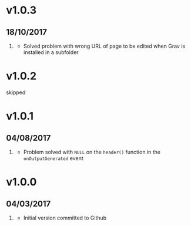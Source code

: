 # v1.0.3
##  18/10/2017

1. [](#bugfix)
    * Solved problem with wrong URL of page to be edited when
      Grav is installed in a subfolder

# v1.0.2
  skipped

# v1.0.1
##  04/08/2017

1. [](#bugfix)
    * Problem solved with `NULL` on the `header()` function
     in the `onOutputGenerated` event


# v1.0.0
##  04/03/2017

1. [](#new)
    * Initial version committed to Github
